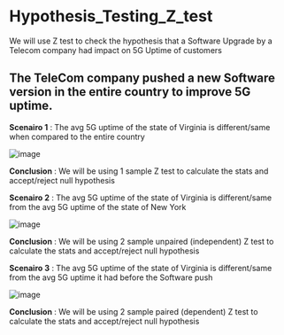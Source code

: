 # Hypothesis_Testing_Z_test
We will use Z test to check the hypothesis that a Software Upgrade by a Telecom company had impact on 5G Uptime of customers

## The TeleCom company pushed a new Software version in the entire country to improve 5G uptime.

__Scenairo 1__ : The avg 5G uptime of the state of Virginia is different/same when compared to the entire country

![image](https://github.com/SrijanDeo-DA-DS/Hypothesis_Testing_Z_test/assets/88278620/0637b1cf-40f4-4ec1-a4b0-6a5b63817b5e)

__Conclusion__ : We will be using 1 sample Z test to calculate the stats and accept/reject null hypothesis

__Scenairo 2__ : The avg 5G uptime of the state of Virginia is different/same from the avg 5G uptime of the state of New York

![image](https://github.com/SrijanDeo-DA-DS/Hypothesis_Testing_Z_test/assets/88278620/8ca566bb-91e2-43d5-9114-e25898473032)

__Conclusion__ : We will be using 2 sample unpaired (independent) Z test to calculate the stats and accept/reject null hypothesis

__Scenairo 3__ : The avg 5G uptime of the state of Virginia is different/same from the avg 5G uptime it had before the Software push

![image](https://github.com/SrijanDeo-DA-DS/Hypothesis_Testing_Z_test/assets/88278620/61f6739a-44d9-4448-b2cd-f60fec4da2f4)

__Conclusion__ : We will be using 2 sample paired (dependent) Z test to calculate the stats and accept/reject null hypothesis




